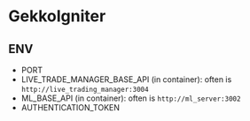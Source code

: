 # GekkoIgniter

## ENV
- PORT
- LIVE_TRADE_MANAGER_BASE_API (in container): often is `http://live_trading_manager:3004`
- ML_BASE_API (in container): often is `http://ml_server:3002`
- AUTHENTICATION_TOKEN